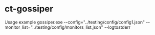 # ct-gossiper

Usage example
gossiper.exe --config="../testing/config/config1.json" --monitor_list="../testing/config/monitors_list.json" --logtostderr
